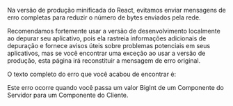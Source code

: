 <Intro>

Na versão de produção minificada do React, evitamos enviar mensagens de erro completas para reduzir o número de bytes enviados pela rede.

</Intro>

Recomendamos fortemente usar a versão de desenvolvimento localmente ao depurar seu aplicativo, pois ela rastreia informações adicionais de depuração e fornece avisos úteis sobre problemas potenciais em seus aplicativos, mas se você encontrar uma exceção ao usar a versão de produção, esta página irá reconstituir a mensagem de erro original.

O texto completo do erro que você acabou de encontrar é:

<ErrorDecoder />

Este erro ocorre quando você passa um valor BigInt de um Componente do Servidor para um Componente do Cliente.